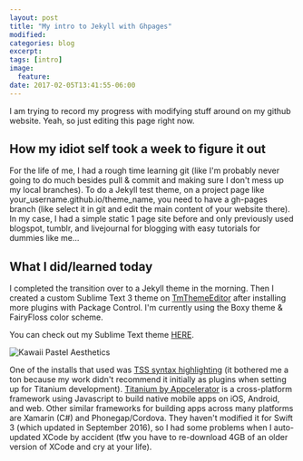 ```yaml
---
layout: post
title: "My intro to Jekyll with Ghpages"
modified:
categories: blog
excerpt:
tags: [intro]
image:
  feature:
date: 2017-02-05T13:41:55-06:00
---
```


I am trying to record my progress with modifying stuff around on my github website. Yeah, so just editing this page right now.

## How my idiot self took a week to figure it out
For the life of me, I had a rough time learning git (like I'm probably never going to do much besides pull & commit and making sure I don't mess up my local branches). To do a Jekyll test theme, on a project page like your_username.github.io/theme_name, you need to have a gh-pages branch (like select it in git and edit the main content of your website there). In my case, I had a simple static 1 page site before and only previously used blogspot, tumblr, and livejournal for blogging with easy tutorials for dummies like me...

## What I did/learned today
I completed the transition over to a Jekyll theme in the morning. Then I created a custom Sublime Text 3 theme on [TmThemeEditor](http://tmtheme-editor.herokuapp.com/) after installing more plugins with Package Control. I'm currently using the Boxy theme & FairyFloss color scheme.

You can check out my Sublime Text theme [HERE]({{site.url}}/kawaiipastelaesthetics).

![Kawaii Pastel Aesthetics]({{site.url}}/kawaiipastelaesthetics/kawaiipastelaesthetics-applied.png "Kawaii Pastel Aesthetics")

One of the installs that used was [TSS syntax highlighting](https://github.com/AoDev/ti-alloy-in-sublime-text-2) (it bothered me a ton because my work didn't recommend it initially as plugins when setting up for Titanium development). [Titanium by Appcelerator](http://www.appcelerator.org/#titanium) is a cross-platform framework using Javascript to build native mobile apps on iOS, Android, and web. Other similar frameworks for building apps across many platforms are Xamarin (C#) and Phonegap/Cordova. They haven't modified it for Swift 3 (which updated in September 2016), so I had some problems when I auto-updated XCode by accident (tfw you have to re-download 4GB of an older version of XCode and cry at your life).